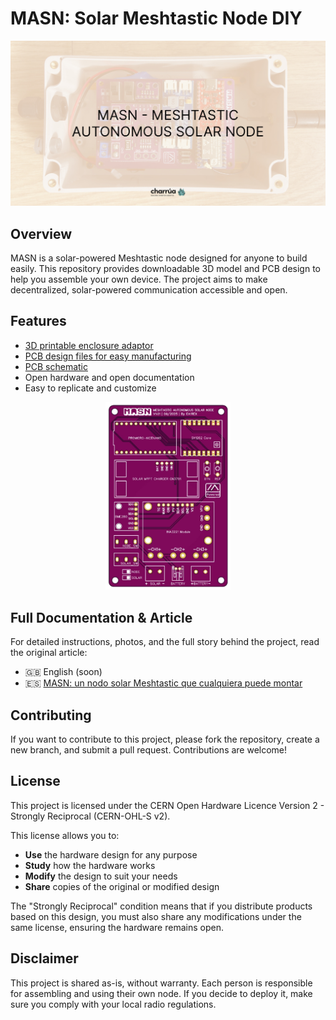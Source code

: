 # MASN: Solar Meshtastic Node DIY

![MASN featured image](./assets/masn-featured.jpg)

## Overview

MASN is a solar-powered Meshtastic node designed for anyone to build easily. This repository provides downloadable 3D model and PCB design to help you assemble your own device. The project aims to make decentralized, solar-powered communication accessible and open.

## Features

- [3D printable enclosure adaptor](3D/masn-box-adaptor.stl)
- [PCB design files for easy manufacturing](pcb/core-1262/Gerber_masn-core-1262.zip)
- [PCB schematic](pcb/core-1262/Schematic_masn-core-1262.pdf)
- Open hardware and open documentation
- Easy to replicate and customize

<p align="center">
  <img src="./assets/masn-pcb-v1.01.webp" alt="MASN V1.01" width="200">
</p>

## Full Documentation & Article

For detailed instructions, photos, and the full story behind the project, read the original article:

- 🇬🇧 English (soon)
- 🇪🇸 [MASN: un nodo solar Meshtastic que cualquiera puede montar](https://danielpcostas.dev/es/masn-nodo-solar-meshtastic-que-cualquiera-puede-montar/)

## Contributing

If you want to contribute to this project, please fork the repository, create a new branch, and submit a pull request. Contributions are welcome!

## License

This project is licensed under the CERN Open Hardware Licence Version 2 - Strongly Reciprocal (CERN-OHL-S v2).

This license allows you to:

- **Use** the hardware design for any purpose
- **Study** how the hardware works
- **Modify** the design to suit your needs
- **Share** copies of the original or modified design

The "Strongly Reciprocal" condition means that if you distribute products based on this design, you must also share any modifications under the same license, ensuring the hardware remains open.

## Disclaimer

This project is shared as-is, without warranty. Each person is responsible for assembling and using their own node. If you decide to deploy it, make sure you comply with your local radio regulations.
